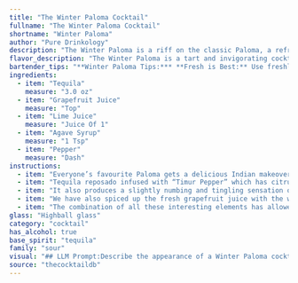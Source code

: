 ```yaml
---
title: "The Winter Paloma Cocktail"
fullname: "The Winter Paloma Cocktail"
shortname: "Winter Paloma"
author: "Pure Drinkology"
description: "The Winter Paloma is a riff on the classic Paloma, a refreshing tequila-based cocktail that hails from Mexico.  This twist adds a touch of spice with pepper, creating a warming and complex flavor profile perfect for the colder months. "
flavor_description: "The Winter Paloma is a tart and invigorating cocktail. The tequila provides a warm, smoky base, while the grapefruit juice delivers a bright, citrusy punch. Lime juice adds a touch of acidity, balancing the sweetness of the agave syrup. A subtle kick of pepper adds complexity and warmth, creating a truly unique and satisfying flavor profile. "
bartender_tips: "**Winter Paloma Tips:*** **Fresh is Best:** Use freshly squeezed grapefruit and lime juice for optimal flavor.* **Pepper Power:**  Add a pinch of freshly ground black pepper to the shaker for a warming kick.* **Sugar Solution:**  Agave syrup provides a smooth sweetness, but you can substitute simple syrup.* **Chill Factor:**  Serve the cocktail chilled for a refreshing winter experience.* **Garnish Game:** A grapefruit wedge and a sprig of rosemary elevate the presentation. "
ingredients:
  - item: "Tequila"
    measure: "3.0 oz"
  - item: "Grapefruit Juice"
    measure: "Top"
  - item: "Lime Juice"
    measure: "Juice Of 1"
  - item: "Agave Syrup"
    measure: "1 Tsp"
  - item: "Pepper"
    measure: "Dash"
instructions:
  - item: "Everyone’s favourite Paloma gets a delicious Indian makeover."
  - item: "Tequila reposado infused with “Timur Pepper” which has citrusy & grapefruit notes and is grown at the foothills of Himalaya."
  - item: "It also produces a slightly numbing and tingling sensation on your lip when consumed."
  - item: "We have also spiced up the fresh grapefruit juice with the warming spice blend from Himalaya."
  - item: "The combination of all these interesting elements has allowed us to elevate your Paloma sipping experience."
glass: "Highball glass"
category: "cocktail"
has_alcohol: true
base_spirit: "tequila"
family: "sour"
visual: "## LLM Prompt:Describe the appearance of a Winter Paloma cocktail. It is made with tequila, grapefruit juice, lime juice, agave syrup, and a touch of black pepper. Imagine the drink sitting in a rocks glass with ice. Focus on the colors, clarity, and any potential garnishes. **Bonus:** Consider how the addition of black pepper might affect the visual appeal of the drink. Does it create a layered effect, or add subtle hints of color? "
source: "thecocktaildb"
---
```


